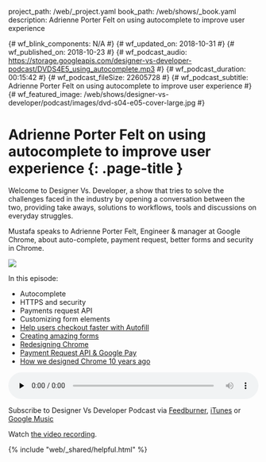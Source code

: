 project_path: /web/_project.yaml
book_path: /web/shows/_book.yaml
description: Adrienne Porter Felt on using autocomplete to improve user experience

{# wf_blink_components: N/A #}
{# wf_updated_on: 2018-10-31 #}
{# wf_published_on: 2018-10-23 #}
{# wf_podcast_audio: https://storage.googleapis.com/designer-vs-developer-podcast/DVDS4E5_using_autocomplete.mp3 #}
{# wf_podcast_duration: 00:15:42 #}
{# wf_podcast_fileSize: 22605728 #}
{# wf_podcast_subtitle: Adrienne Porter Felt on using autocomplete to improve user experience #}
{# wf_featured_image: /web/shows/designer-vs-developer/podcast/images/dvd-s04-e05-cover-large.jpg #}


# Adrienne Porter Felt on using autocomplete to improve user experience  {: .page-title }

Welcome to Designer Vs. Developer, a show that tries to solve the
challenges faced in the industry by opening a conversation between
the two, providing take aways, solutions to workflows, tools and
discussions on everyday struggles.

Mustafa speaks to Adrienne Porter Felt, Engineer & manager at 
Google Chrome, about auto-complete, payment request, better forms 
and security in Chrome.


<img class="attempt-right"
  src="/web/shows/designer-vs-developer/podcast/images/dvd-s04-e05-cover.jpg">
  
In this episode:

* Autocomplete
* HTTPS and security
* Payments request API
* Customizing form elements
* [Help users checkout faster with Autofill](http://bit.ly/2q8iXEe)
* [Creating amazing forms](http://bit.ly/2PRr5Ek)
* [Redesigning Chrome](http://bit.ly/2PRr9E4)
* [Payment Request API & Google Pay](http://bit.ly/2OMtCDu) 
* [How we designed Chrome 10 years ago](http://bit.ly/2CAyHr9)


<audio style="width: 100%" controls preload="none"
  src="https://storage.googleapis.com/designer-vs-developer-podcast/DVDS4E5_using_autocomplete.mp3">

Subscribe to Designer Vs Developer Podcast via
<a href="https://goo.gl/USHXv8">Feedburner</a>,
<a href="https://goo.gl/1E9U0G">iTunes</a> or
<a href="https://goo.gl/qCBlST">Google Music</a>

Watch <a href="https://www.youtube.com/playlist?list=PLNYkxOF6rcIC60856GnLEV5GQXMxc9ByJ">
the video recording</a>.

{% include "web/_shared/helpful.html" %}


